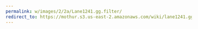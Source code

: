 ```yaml
---
permalink: w/images/2/2a/Lane1241.gg.filter/
redirect_to: https://mothur.s3.us-east-2.amazonaws.com/wiki/lane1241.gg.filter
---
```


